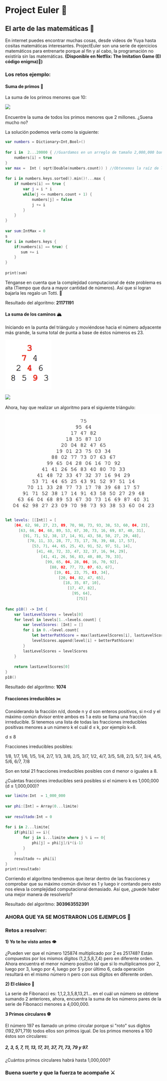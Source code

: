 # Project Euler 🧮

## El arte de las matemáticas 🎻

En internet puedes encontrar muchas cosas, desde videos de Yuya hasta cositas matemáticas interesantes. ProjectEuler son una serie de ejercicios matemáticos para entrenarte porque al fin y al cabo, la programación no existiría sin las matemáticas. **(Disponible en Netflix: The Imitation Game (El código enigma)🍿)**

###  Los retos ejemplo:

#### Suma de primos 🤠

La suma de los primos menores que 10:
	
<img src="https://latex.codecogs.com/gif.latex? f(10) = 2 + 3 + 5 + 7 = 17 " /> 
	
Encuentre la suma de todos los primos menores que 2 millones. ¿Suena mucho no?

La solución podemos verla como la siguiente:

```swift
var numbers = Dictionary<Int,Bool>()

for i in  2...20000 { //Guardamos en un arreglo de tamaño 2,000,000 banderas, pero como no quiero ver mi computadora morir, lo dejamos en 20000
    numbers[i] = true
}
var max =  Int ( sqrt(Double(numbers.count)) ) //Obtenemos la raíz de la cantidad de números **

for i in numbers.keys.sorted().min()!...max {
    if numbers[i] == true {
        var j = i * i
        while(j <= numbers.count + 1) {
            numbers[j] = false
            j += i
        }
    }
}

var sum:IntMax = 0
s
for i in numbers.keys {
	if(numbers[i] == true) {
       sum += i
  	}
}

print(sum)

```

Ténganse en cuenta que la complejidad computacional de éste problema es alta (Tiempo que dura a mayor cantidad de números). Así que si logran bajarla les regalo un Totti. 🥠

Resultado del algoritmo: **21171191**

#### La suma de los caminos 🏔

Iniciando en la punta del triángulo y moviéndose hacia el número adyacente más grande, la suma total de punta a base de éstos números es 23.

<img src="123.jpeg" alt="Kitten"
	title="A cute kitten" width="150" height="160" />

<img src="https://latex.codecogs.com/gif.latex? f(10) = 3 + 7 + 4 + 9 = 23 " /> 


Ahora, hay que realizar un algoritmo para el siguiente triángulo:

![](456.jpg)

```swift
let levels: [[Int]] = [
    [04, 62, 98, 27, 23, 09, 70, 98, 73, 93, 38, 53, 60, 04, 23],
      [63, 66, 04, 68, 89, 53, 67, 30, 73, 16, 69, 87, 40, 31],
        [91, 71, 52, 38, 17, 14, 91, 43, 58, 50, 27, 29, 48],
          [70, 11, 33, 28, 77, 73, 17, 78, 39, 68, 17, 57],
            [53, 71, 44, 65, 25, 43, 91, 52, 97, 51, 14],
              [41, 48, 72, 33, 47, 32, 37, 16, 94, 29],
                [41, 41, 26, 56, 83, 40, 80, 70, 33],
                  [99, 65, 04, 28, 06, 16, 70, 92],
                    [88, 02, 77, 73, 07, 63, 67],
                      [19, 01, 23, 75, 03, 34],
                        [20, 04, 82, 47, 65],
                          [18, 35, 87, 10],
                            [17, 47, 82],
                              [95, 64],
                                [75]]

func p18() -> Int {
    var lastLevelScores = levels[0]
    for level in levels[1..<levels.count] {
        var levelScores: [Int] = []
        for i in 0..<level.count{
            let betterPathScore = max(lastLevelScores[i], lastLevelScores[i + 1])
            levelScores.append(level[i] + betterPathScore)
        }
        lastLevelScores = levelScores
    }

    return lastLevelScores[0]
}
p18()

```

Resultado del algoritmo: **1074**

#### Fracciones irreducibles ✂️
Considerando la fracción n/d, donde n y d son enteros positivos, si n<d y el máximo común divisor entre ambos es 1 a esto se llama una fracción irrreducible. Si tenemos una lista de todas las fracciones irreducibles positivas menores a un número k el cuál d ≤ k, por ejemplo k=8.

d ≤ 8

Fracciones irreducibles posibles:

1/8, 1/7, 1/6, 1/5, 1/4, 2/7, 1/3, 3/8, 2/5, 3/7, 1/2, 4/7, 3/5, 5/8, 2/3, 5/7, 3/4, 4/5, 5/6, 6/7, 7/8

Son en total 21 fracciones irreducibles posibles con d menor o iguales a 8.

¿Cuántas fracciones irreducibles será posibles si el número k es 1,000,000 (d ≤ 1,000,000)?

```swift
var limite:Int  = 1_000_000

var phi:[Int] = Array(0...limite)

var resultado:Int = 0

for i in 2...limite{
    if(phi[i] == i){
        for j in i...limite where j % i == 0{
            phi[j] = phi[j]/i*(i-1)
        }
    }
    resultado += phi[i]
}
print(resultado)

```

Corriendo el algoritmo tendremos que iterar dentro de las fracciones y comprobar que su máximo común divisor es 1 y luego ir contando pero esto nos eleva la complejidad computacional demasiado. Así que, ¿puede haber una mejor manera de resolverlo?

Resultado del algoritmo: **303963552391**

### AHORA QUE YA SE MOSTRARON LOS EJEMPLOS 👀

###  Retos a resolver:


**1) Yo te he visto antes 👁** 

¿Pueden ver que el número 125874 multiplicado por 2 es 251748? Están compuestos por los mismos dígitos (1,2,5,8,7,4) pero en diferente orden. Ahora encuentra el menor número positivo tal que si lo multiplicamos por 2, luego por 3, luego por 4, luego por 5 y  por último 6, cada operación resultará en el mismo número n pero con sus dígitos en diferente orden.

**2) El clásico 🥁** 

La serie de Fibonacci es: 1,1,2,3,5,8,13,21... en el cuál un número se obtiene sumando 2 anteriores, ahora, encuentra la suma de los números pares de la serie de Fibonacci menores a 4,000,000.

**3 Primos circulares ⚽️** 

El número 197 es llamado un primo circular porque si "roto" sus dígitos (192,971,719) todos ellos son primos igual. De los primos menores a 100 éstos son circulares:

##### 2, 3, 5, 7, 11, 13, 17, 31, 37, 71, 73, 79 y 97.

¿Cuántos primos circulares habrá hasta 1,000,000?


### Buena suerte y que la fuerza te acompañe ⚔️
